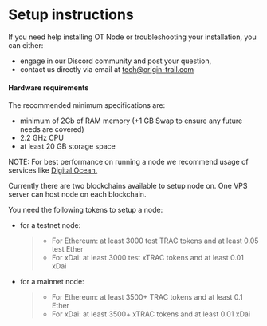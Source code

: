 # Setup instructions

If you need help installing OT Node or troubleshooting your installation, you can either:

* engage in our Discord community and post your question,
* contact us directly via email at [tech@origin-trail.com](mailto:tech%40origin-trail.com)

#### Hardware requirements

The recommended minimum specifications are:

* minimum of 2Gb of RAM memory (+1 GB Swap to ensure any future needs are covered)
* 2.2 GHz CPU
* at least 20 GB storage space

NOTE: For best performance on running a node we recommend usage of services like [Digital Ocean.](https://www.digitalocean.com)

Currently there are two blockchains available to setup node on. One VPS server can host node on each blockchain.

You need the following tokens to setup a node:

*   for a testnet node:

    > * For Ethereum: at least 3000 test TRAC tokens and at least 0.05 test Ether
    > * For xDai: at least 3000 test xTRAC tokens and at least 0.01 xDai
*   for a mainnet node:

    > * For Ethereum: at least 3500+ TRAC tokens and at least 0.1 Ether
    > * For xDai: at least 3500+ xTRAC tokens and at least 0.01 xDai
